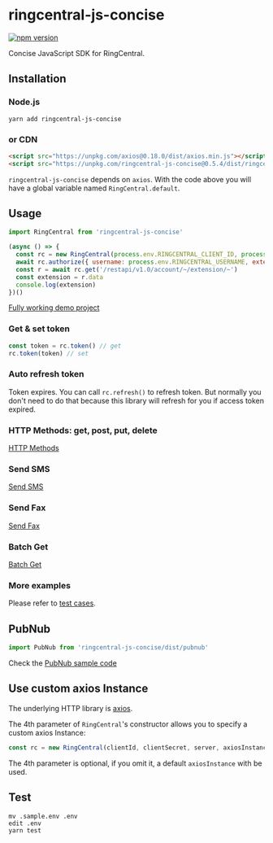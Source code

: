 # ringcentral-js-concise

[![npm version](https://badge.fury.io/js/ringcentral-js-concise.svg)](https://badge.fury.io/js/ringcentral-js-concise)

Concise JavaScript SDK for RingCentral.


## Installation

### Node.js

```
yarn add ringcentral-js-concise
```


### or CDN

```html
<script src="https://unpkg.com/axios@0.18.0/dist/axios.min.js"></script>
<script src="https://unpkg.com/ringcentral-js-concise@0.5.4/dist/ringcentral.js"></script>
```

`ringcentral-js-concise` depends on `axios`. With the code above you will have a global variable named `RingCentral.default`.


## Usage

```js
import RingCentral from 'ringcentral-js-concise'

(async () => {
  const rc = new RingCentral(process.env.RINGCENTRAL_CLIENT_ID, process.env.RINGCENTRAL_CLIENT_SECRET, process.env.RINGCENTRAL_SERVER_URL)
  await rc.authorize({ username: process.env.RINGCENTRAL_USERNAME, extension: process.env.RINGCENTRAL_EXTENSION, password: process.env.RINGCENTRAL_PASSWORD })
  const r = await rc.get('/restapi/v1.0/account/~/extension/~')
  const extension = r.data
  console.log(extension)
})()
```

[Fully working demo project](https://github.com/tylerlong/ringcentral-js-concise-demo)


### Get & set token

```js
const token = rc.token() // get
rc.token(token) // set
```


### Auto refresh token

Token expires. You can call `rc.refresh()` to refresh token. But normally you don't need to do that because this library will refresh for you if access token expired.


### HTTP Methods: get, post, put, delete

[HTTP Methods](/test/ringcentral.spec.js)


### Send SMS

[Send SMS](/test/sms.spec.js)


### Send Fax

[Send Fax](/test/fax.spec.js)


### Batch Get

[Batch Get](/test/batch_get.spec.js)


### More examples

Please refer to [test cases](/test).


## PubNub

```js
import PubNub from 'ringcentral-js-concise/dist/pubnub'
```

Check the [PubNub sample code](./test/pubnub.spec.js)


## Use custom axios Instance

The underlying HTTP library is [axios](https://github.com/axios/axios).

The 4th parameter of `RingCentral`'s constructor allows you to specify a custom axios Instance:

```js
const rc = new RingCentral(clientId, clientSecret, server, axiosInstance)
```

The 4th parameter is optional, if you omit it, a default `axiosInstance` with be used.


## Test

```
mv .sample.env .env
edit .env
yarn test
```
